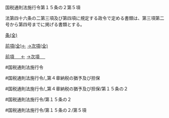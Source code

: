 
国税通則法施行令第１５条の２第５項

法第四十六条の二第三項及び第四項に規定する政令で定める書類は、第三項第二号から第四号までに掲げる書類とする。

[条(全)](国税通則法施行＿令＿第１５条の２_.md)

[前項(全)←](国税通則法施行＿令＿第１５条の２第４項_.md)    [→次項(全)](国税通則法施行＿令＿第１５条の２第６項_.md)

[前項 　 ←](国税通則法施行＿令＿第１５条の２第４項.md)    [→次項 　 ](国税通則法施行＿令＿第１５条の２第６項.md)



#国税通則法施行令

#国税通則法施行令/_第４章納税の猶予及び担保

#国税通則法施行令/_第４章納税の猶予及び担保/第１５条の２

#国税通則法施行令/第１５条の２

#国税通則法施行令/第１５条の２/第５項

